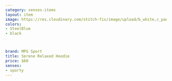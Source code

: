 ```yaml
---
category: senses-items
layout: item
image: https://res.cloudinary.com/stitch-fix/image/upload/b_white,c_pad,dpr_1.0,f_auto,h_150,q_auto,w_150/v1693994859/jetk3p9hulvwpkrueiie.jpg
colors: 
- SteelBlue
- black



brand: MPG Sport
title: Serene Relaxed Hoodie
price: $60
senses:
- sporty
---
```





